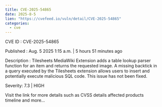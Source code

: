 ```yaml
--- 
title: CVE-2025-54865
date: 2025-8-5
lien: "https://cvefeed.io/vuln/detail/CVE-2025-54865"
categories:
  - cve
---
```


CVE ID : CVE-2025-54865

Published :  Aug. 5
2025
1:15 a.m. | 5 hours
51 minutes ago

Description : Tilesheets MediaWiki Extension adds a table lookup parser function for an item and returns the requested image. A missing backtick in a query executed by the Tilesheets extension allows users to insert and potentially execute malicious SQL code. This issue has not been fixed.

Severity: 7.3 | HIGH

Visit the link for more details
such as CVSS details
affected products
timeline
and more...
